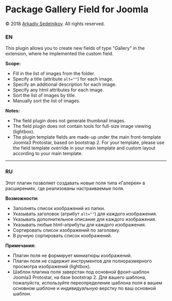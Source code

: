 # Package Gallery Field for Joomla

© 2018 [Arkadiy Sedelnikov](https://github.com/Arkadiy-Sedelnikov). All rights reserved.

### EN

This plugin allows you to create new fields of type "Gallery" in the extension, where he implemented the custom field.

**Scope:**

- Fill in the list of images from the folder.
- Specify a title (attribute `alt=""`) for each image.
- Specify an additional description for each image.
- Specify any html attributes for each image.
- Sort the list of images by title.
- Manually sort the list of images.

**Notes:**

- The field plugin does not generate thumbnail images.
- The field plugin does not contain tools for full-size image viewing (lightbox).
- The plugin template fields are made-up under the main front-template Joomla3 Protostar, based on bootstrap 2. For your template, please use the field template override in your main template and custom layout according to your main template.

---

### RU

Этот плагин позволяет создавать новые поля типа «Галерея» в расширениях, где реализованы настраиваемые поля.

**Возможности:**

- Заполнять список изображений из папки.
- Указывать заголовок (атрибут `alt=""`) для каждого изображения.
- Указывать дополнительное описание для каждого изображения.
- Указывать любые html-атрибуты для каждого изображения.
- Сортировать список изображений по заголовку.
- В ручную сортировать список изображений.

**Примечания:**

- Плагин поля не формирует миниатюры изображений.
- Плагин поля не содержит инструментов для полноразмерного просмотра изображений (lightbox).
- Шаблон плагина поля заверстан под основной фронт-шаблон Joomla3 Protostar, на базе bootstrap 2. Для вашего шаблона, пожалуйста, используйте переопределение шаблона поля в вашем основном шаблоне и индивидуальную верстку по ваш основной шаблон.
